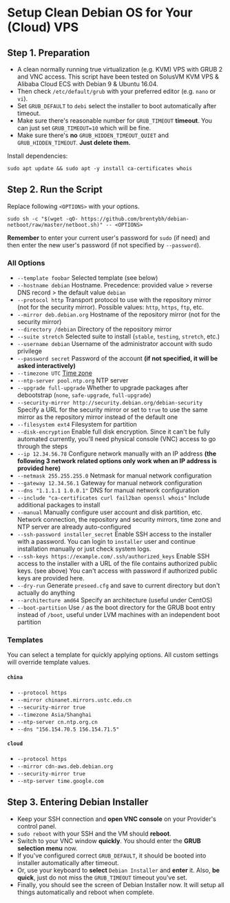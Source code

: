 # Setup Clean Debian OS for Your (Cloud) VPS

## Step 1. Preparation

 - A clean normally running true virtualization (e.g. KVM) VPS with GRUB 2 and VNC access. This script have been tested on SolusVM KVM VPS & Alibaba Cloud ECS with Debian 9 & Ubuntu 16.04.
 - Then check `/etc/default/grub` with your preferred editor (e.g. `nano` or `vi`).
 - Set `GRUB_DEFAULT` to `debi` select the installer to boot automatically after timeout.
 - Make sure there's reasonable number for `GRUB_TIMEOUT` **timeout**. You can just set `GRUB_TIMEOUT=10` which will be fine.
 - Make sure there's **no** `GRUB_HIDDEN_TIMEOUT_QUIET` and `GRUB_HIDDEN_TIMEOUT`. **Just delete them.**

Install dependencies:

```
sudo apt update && sudo apt -y install ca-certificates whois
```

## Step 2. Run the Script

Replace following `<OPTIONS>` with your options.

```
sudo sh -c "$(wget -qO- https://github.com/brentybh/debian-netboot/raw/master/netboot.sh)" -- <OPTIONS>
```

**Remember** to enter your current user's password for `sudo` (if need) and then enter the new user's password (if not specified by `--password`).

### All Options

 - `--template foobar` Selected template (see below)
 - `--hostname debian` Hostname. Precedence: provided value > reverse DNS record > the default value `debian`
 - `--protocol http` Transport protocol to use with the repository mirror (not for the security mirror). Possible values: `http`, `https`, `ftp`, etc.
 - `--mirror deb.debian.org` Hostname of the repository mirror (not for the security mirror)
 - `--directory /debian` Directory of the repository mirror
 - `--suite stretch` Selected suite to install (`stable`, `testing`, `stretch`, etc.)
 - `--username debian` Username of the administrator account with sudo privilege
 - `--password secret` Password of the account **(if not specified, it will be asked interactively)**
 - `--timezone UTC` [Time zone](https://en.wikipedia.org/wiki/List_of_tz_database_time_zones#List)
 - `--ntp-server pool.ntp.org` NTP server
 - `--upgrade full-upgrade` Whether to upgrade packages after debootstrap (`none`, `safe-upgrade`, `full-upgrade`)
 - `--security-mirror http://security.debian.org/debian-security` Specify a URL for the security mirror or set to `true` to use the same mirror as the repository mirror instead of the default one
 - `--filesystem ext4` Filesystem for partition
 - `--disk-encryption` Enable full disk encryption. Since it can't be fully automated currently, you'll need physical console (VNC) access to go through the steps
 - `--ip 12.34.56.78` Configure network manually with an IP address **(the following 3 network related options only work when an IP address is provided here)**
 - `--netmask 255.255.255.0` Netmask for manual network configuration
 - `--gateway 12.34.56.1` Gateway for manual network configuration
 - `--dns "1.1.1.1 1.0.0.1"` DNS for manual network configuration
 - `--include "ca-certificates curl fail2ban openssl whois"` Include additional packages to install
 - `--manual` Manually configure user account and disk partition, etc. Network connection, the repository and security mirrors, time zone and NTP server are already auto-configured
 - `--ssh-password installer_secret` Enable SSH access to the installer with a password. You can login to `installer` user and continue installation manually or just check system logs.
 - `--ssh-keys https://example.com/.ssh/authorized_keys` Enable SSH access to the installer with a URL of the file contains authorized public keys. (see above) You can't access with password if authorized public keys are provided here.
 - `--dry-run` Generate `preseed.cfg` and save to current directory but don't actually do anything
 - `--architecture amd64` Specify an architecture (useful under CentOS)
 - `--boot-partition` Use `/` as the boot directory for the GRUB boot entry instead of `/boot`, useful under LVM machines with an independent boot partition

### Templates

You can select a template for quickly applying options. All custom settings will override template values.

#### `china`

 - `--protocol https`
 - `--mirror chinanet.mirrors.ustc.edu.cn`
 - `--security-mirror true`
 - `--timezone Asia/Shanghai`
 - `--ntp-server cn.ntp.org.cn`
 - `--dns "156.154.70.5 156.154.71.5"`

#### `cloud`

 - `--protocol https`
 - `--mirror cdn-aws.deb.debian.org`
 - `--security-mirror true`
 - `--ntp-server time.google.com`

## Step 3. Entering Debian Installer

 - Keep your SSH connection and **open VNC console** on your Provider's control panel.
 - `sudo reboot` with your SSH and the VM should **reboot**.
 - Switch to your VNC window **quickly**. You should enter the **GRUB selection menu** now.
 - If you've configured correct `GRUB_DEFAULT`, it should be booted into installer automatically after timeout.
 - Or, use your keyboard to **select** `Debian Installer` and **enter** it. Also, **be quick**, just do not miss the `GRUB_TIMEOUT` timeout you've set.
 - Finally, you should see the screen of Debian Installer now. It will setup all things automatically and reboot when complete.
